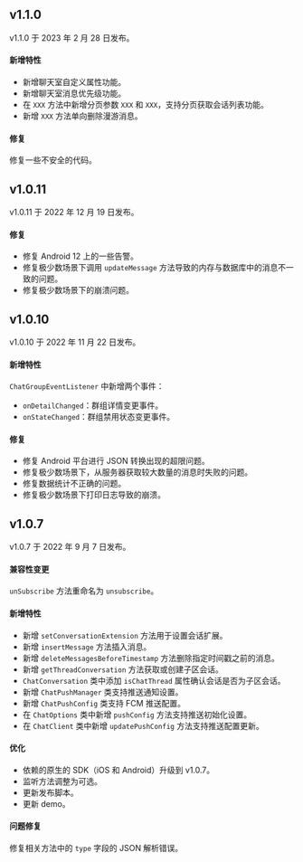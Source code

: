 ## v1.1.0

v1.1.0 于 2023 年 2 月 28 日发布。

#### 新增特性

- 新增聊天室自定义属性功能。
- 新增聊天室消息优先级功能。
- 在 `XXX` 方法中新增分页参数 `XXX` 和 `XXX`，支持分页获取会话列表功能。
- 新增 `XXX` 方法单向删除漫游消息。

#### 修复

修复一些不安全的代码。

## v1.0.11 

v1.0.11 于 2022 年 12 月 19 日发布。

#### 修复

- 修复 Android 12 上的一些告警。
- 修复极少数场景下调用 `updateMessage` 方法导致的内存与数据库中的消息不一致的问题。       
- 修复极少数场景下的崩溃问题。

## v1.0.10

v1.0.10 于 2022 年 11 月 22 日发布。

#### 新增特性

`ChatGroupEventListener` 中新增两个事件：
- `onDetailChanged`：群组详情变更事件。
- `onStateChanged`：群组禁用状态变更事件。

#### 修复

- 修复 Android 平台进行 JSON 转换出现的超限问题。
- 修复极少数场景下，从服务器获取较大数量的消息时失败的问题。
- 修复数据统计不正确的问题。
- 修复极少数场景下打印日志导致的崩溃。

## v1.0.7

v1.0.7 于 2022 年 9 月 7 日发布。

#### 兼容性变更

`unSubscribe` 方法重命名为 `unsubscribe`。

#### 新增特性

- 新增 `setConversationExtension` 方法用于设置会话扩展。
- 新增 `insertMessage` 方法插入消息。
- 新增 `deleteMessagesBeforeTimestamp` 方法删除指定时间戳之前的消息。
- 新增 `getThreadConversation` 方法获取或创建子区会话。
- `ChatConversation` 类中添加 `isChatThread` 属性确认会话是否为子区会话。
- 新增 `ChatPushManager` 类支持推送通知设置。
- 新增 `ChatPushConfig` 类支持 FCM 推送配置。
- 在 `ChatOptions` 类中新增 `pushConfig` 方法支持推送初始化设置。
- 在 `ChatClient` 类中新增 `updatePushConfig` 方法支持推送配置更新。

#### 优化

- 依赖的原生的 SDK（iOS 和 Android）升级到 v1.0.7。
- 监听方法调整为可选。
- 更新发布脚本。
- 更新 demo。

#### 问题修复

修复相关方法中的 `type` 字段的 JSON 解析错误。



